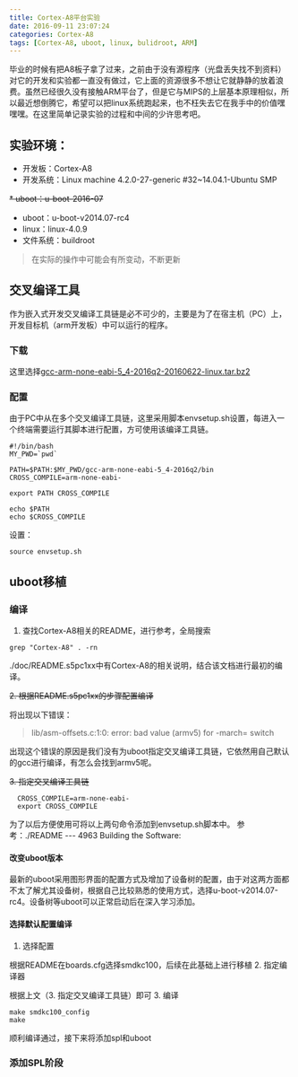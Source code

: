 ```yaml
---
title: Cortex-A8平台实验
date: 2016-09-11 23:07:24
categories: Cortex-A8
tags: [Cortex-A8, uboot, linux, bulidroot, ARM]
---
```


毕业的时候有把A8板子拿了过来，之前由于没有源程序（光盘丢失找不到资料）对它的开发和实验都一直没有做过，它上面的资源很多不想让它就静静的放着浪费。虽然已经很久没有接触ARM平台了，但是它与MIPS的上层基本原理相似，所以最近想倒腾它，希望可以把linux系统跑起来，也不枉失去它在我手中的价值嘿嘿嘿。在这里简单记录实验的过程和中间的少许思考吧。

<!---more--->

## 实验环境：
* 开发板：Cortex-A8
* 开发系统：Linux machine 4.2.0-27-generic #32~14.04.1-Ubuntu SMP

~~* uboot：u-boot-2016-07~~
* uboot：u-boot-v2014.07-rc4
* linux：linux-4.0.9
* 文件系统：buildroot
>在实际的操作中可能会有所变动，不断更新

## 交叉编译工具

作为嵌入式开发交叉编译工具链是必不可少的，主要是为了在宿主机（PC）上，开发目标机（arm开发板）中可以运行的程序。

### 下载

这里选择[gcc-arm-none-eabi-5_4-2016q2-20160622-linux.tar.bz2](https://launchpadlibrarian.net/268330503/gcc-arm-none-eabi-5_4-2016q2-20160622-linux.tar.bz2)

### 配置

由于PC中从在多个交叉编译工具链，这里采用脚本envsetup.sh设置，每进入一个终端需要运行其脚本进行配置，方可使用该编译工具链。
``` shell
#!/bin/bash
MY_PWD=`pwd`

PATH=$PATH:$MY_PWD/gcc-arm-none-eabi-5_4-2016q2/bin          
CROSS_COMPILE=arm-none-eabi-

export PATH CROSS_COMPILE

echo $PATH
echo $CROSS_COMPILE
```
设置：
```
source envsetup.sh
```
## uboot移植

### 编译

1. 查找Cortex-A8相关的README，进行参考，全局搜索

``` shell
grep "Cortex-A8" . -rn
```
./doc/README.s5pc1xx中有Cortex-A8的相关说明，结合该文档进行最初的编译。

~~2. 根据README.s5pc1xx的步骤配置编译~~

将出现以下错误：
>lib/asm-offsets.c:1:0: error: bad value (armv5) for -march= switch

出现这个错误的原因是我们没有为uboot指定交叉编译工具链，它依然用自己默认的gcc进行编译，有怎么会找到armv5呢。

~~3. 指定交叉编译工具链~~
``` shell
  CROSS_COMPILE=arm-none-eabi-
  export CROSS_COMPILE
```
为了以后方便使用可将以上两句命令添加到envsetup.sh脚本中。
参考：./README --- 4963 Building the Software:

#### 改变uboot版本

最新的uboot采用图形界面的配置方式及增加了设备树的配置，由于对这两方面都不太了解尤其设备树，根据自己比较熟悉的使用方式，选择u-boot-v2014.07-rc4。设备树等uboot可以正常启动后在深入学习添加。

#### 选择默认配置编译

1. 选择配置

根据README在boards.cfg选择smdkc100，后续在此基础上进行移植
2. 指定编译器

根据上文（3. 指定交叉编译工具链）即可
3. 编译

```
make smdkc100_config
make
```
顺利编译通过，接下来将添加spl和uboot

### 添加SPL阶段
